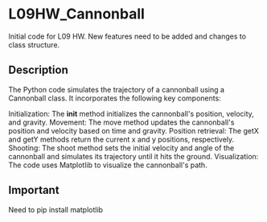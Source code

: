 # L09HW_Cannonball
Initial code for L09 HW. New features need to be added and changes to class structure.

## Description
The Python code simulates the trajectory of a cannonball using a Cannonball class. It incorporates the following key components:

Initialization: The __init__ method initializes the cannonball's position, velocity, and gravity.
Movement: The move method updates the cannonball's position and velocity based on time and gravity.
Position retrieval: The getX and getY methods return the current x and y positions, respectively.
Shooting: The shoot method sets the initial velocity and angle of the cannonball and simulates its trajectory until it hits the ground.
Visualization: The code uses Matplotlib to visualize the cannonball's path.

## Important
Need to pip install matplotlib
